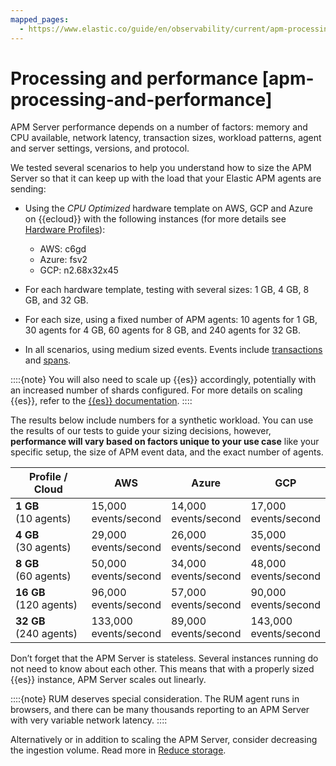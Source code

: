```yaml
---
mapped_pages:
  - https://www.elastic.co/guide/en/observability/current/apm-processing-and-performance.html
---
```


# Processing and performance [apm-processing-and-performance]

APM Server performance depends on a number of factors: memory and CPU available, network latency, transaction sizes, workload patterns, agent and server settings, versions, and protocol.

We tested several scenarios to help you understand how to size the APM Server so that it can keep up with the load that your Elastic APM agents are sending:

* Using the *CPU Optimized* hardware template on AWS, GCP and Azure on {{ecloud}} with the following instances (for more details see [Hardware Profiles](../../../deploy-manage/deploy/elastic-cloud/ec-change-hardware-profile.md)):

    * AWS: c6gd
    * Azure: fsv2
    * GCP: n2.68x32x45

* For each hardware template, testing with several sizes: 1 GB, 4 GB, 8 GB, and 32 GB.
* For each size, using a fixed number of APM agents: 10 agents for 1 GB, 30 agents for 4 GB, 60 agents for 8 GB, and 240 agents for 32 GB.
* In all scenarios, using medium sized events. Events include [transactions](../../../solutions/observability/apps/transactions.md) and [spans](../../../solutions/observability/apps/spans.md).

::::{note}
You will also need to scale up {{es}} accordingly, potentially with an increased number of shards configured. For more details on scaling {{es}}, refer to the [{{es}} documentation](../../../deploy-manage/index.md).
::::


The results below include numbers for a synthetic workload. You can use the results of our tests to guide your sizing decisions, however, **performance will vary based on factors unique to your use case** like your specific setup, the size of APM event data, and the exact number of agents.

| Profile / Cloud | AWS | Azure | GCP |
| --- | --- | --- | --- |
| **1 GB**<br>(10 agents) | 15,000<br>events/second | 14,000<br>events/second | 17,000<br>events/second |
| **4 GB**<br>(30 agents) | 29,000<br>events/second | 26,000<br>events/second | 35,000<br>events/second |
| **8 GB**<br>(60 agents) | 50,000<br>events/second | 34,000<br>events/second | 48,000<br>events/second |
| **16 GB**<br>(120 agents) | 96,000<br>events/second | 57,000<br>events/second | 90,000<br>events/second |
| **32 GB**<br>(240 agents) | 133,000<br>events/second | 89,000<br>events/second | 143,000<br>events/second |

Don’t forget that the APM Server is stateless. Several instances running do not need to know about each other. This means that with a properly sized {{es}} instance, APM Server scales out linearly.

::::{note}
RUM deserves special consideration. The RUM agent runs in browsers, and there can be many thousands reporting to an APM Server with very variable network latency.
::::


Alternatively or in addition to scaling the APM Server, consider decreasing the ingestion volume. Read more in [Reduce storage](../../../solutions/observability/apps/reduce-storage.md).

